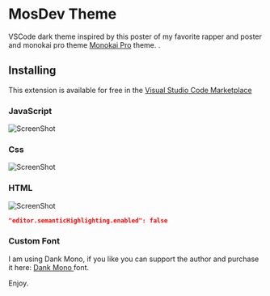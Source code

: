 # MosDev Theme

VSCode dark theme inspired by this poster of my favorite rapper and poster and monokai pro theme [Monokai Pro](https://marketplace.visualstudio.com/items?itemName=monokai.theme-monokai-pro-vscode) theme. .

## Installing

This extension is available for free in the [Visual Studio Code Marketplace](https://marketplace.visualstudio.com/items/akamud.vscode-theme-onedark)



### JavaScript

![ScreenShot](https://cdn.jsdelivr.net/gh/binaryify/onedark-pro/screenshots/italic.png)

### Css

![ScreenShot](https://cdn.jsdelivr.net/gh/binaryify/onedark-pro/screenshots/italic.png)

### HTML

![ScreenShot](https://cdn.jsdelivr.net/gh/binaryify/onedark-pro/screenshots/italic.png)



```json
"editor.semanticHighlighting.enabled": false
```

### Custom Font

I am using Dank Mono, if you like you can support the author and purchase it here: [Dank Mono ](https://philpl.gumroad.com/l/dank-mono) font.


Enjoy.
